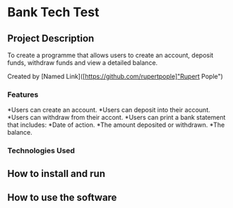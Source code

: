 # Bank Tech Test #

## Project Description ##
To create a programme that allows users to create an account, deposit funds, withdraw funds and view a detailed balance.

Created by [Named Link]([https://github.com/rupertpople]"Rupert Pople")
### Features ###
*Users can create an account.
*Users can deposit into their account.
*Users can withdraw from their accont.
*Users can print a bank statement that includes:
  *Date of action.
  *The amount deposited or withdrawn.
  *The balance.

### Technologies Used ###

## How to install and run ##
## How to use the software ##



